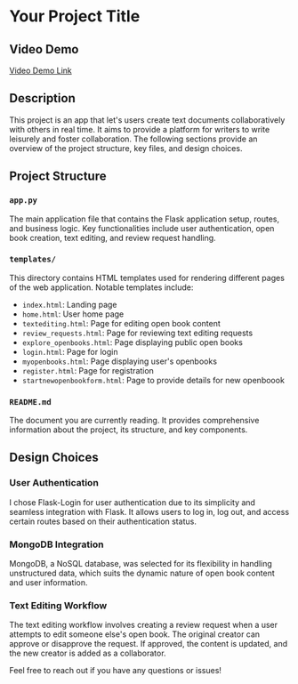 # Your Project Title

## Video Demo

[Video Demo Link](https://youtu.be/U2bsxTrdxTM)

## Description

This project is an app that let's users create text documents collaboratively with others in real time. It aims to provide a platform for writers to write leisurely and foster collaboration. The following sections provide an overview of the project structure, key files, and design choices.

## Project Structure

### `app.py`

The main application file that contains the Flask application setup, routes, and business logic. Key functionalities include user authentication, open book creation, text editing, and review request handling.

### `templates/`

This directory contains HTML templates used for rendering different pages of the web application. Notable templates include:

- `index.html`: Landing page
- `home.html`: User home page
- `textediting.html`: Page for editing open book content
- `review_requests.html`: Page for reviewing text editing requests
- `explore_openbooks.html`: Page displaying public open books
- `login.html`: Page for login
- `myopenbooks.html`: Page displaying user's openbooks
- `register.html`: Page for registration
- `startnewopenbookform.html`: Page to provide details for new openboook

### `README.md`

The document you are currently reading. It provides comprehensive information about the project, its structure, and key components.

## Design Choices

### User Authentication

I chose Flask-Login for user authentication due to its simplicity and seamless integration with Flask. It allows users to log in, log out, and access certain routes based on their authentication status.

### MongoDB Integration

MongoDB, a NoSQL database, was selected for its flexibility in handling unstructured data, which suits the dynamic nature of open book content and user information.

### Text Editing Workflow

The text editing workflow involves creating a review request when a user attempts to edit someone else's open book. The original creator can approve or disapprove the request. If approved, the content is updated, and the new creator is added as a collaborator.

Feel free to reach out if you have any questions or issues!
